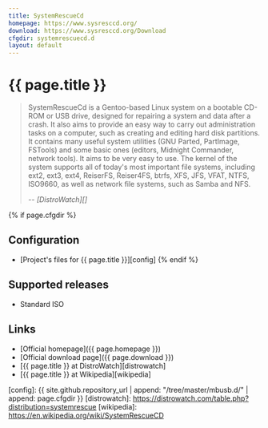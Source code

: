 ```yaml
---
title: SystemRescueCd
homepage: https://www.sysresccd.org/
download: https://www.sysresccd.org/Download
cfgdir: systemrescuecd.d
layout: default
---
```


# {{ page.title }}

> SystemRescueCd is a Gentoo-based Linux system on a bootable CD-ROM or USB
> drive, designed for repairing a system and data after a crash. It also aims to
> provide an easy way to carry out administration tasks on a computer, such as
> creating and editing hard disk partitions. It contains many useful system
> utilities (GNU Parted, PartImage, FSTools) and some basic ones (editors,
> Midnight Commander, network tools). It aims to be very easy to use. The kernel
> of the system supports all of today's most important file systems, including
> ext2, ext3, ext4, ReiserFS, Reiser4FS, btrfs, XFS, JFS, VFAT, NTFS, ISO9660,
> as well as network file systems, such as Samba and NFS.
>
> -- <cite markdown="1">[DistroWatch][]</cite>


{% if page.cfgdir %}
## Configuration

- [Project's files for {{ page.title }}][config]
{% endif %}


## Supported releases

- Standard ISO


## Links

- [Official homepage]({{ page.homepage }})
- [Official download page]({{ page.download }})
- [{{ page.title }} at DistroWatch][distrowatch]
- [{{ page.title }} at Wikipedia][wikipedia]


[config]: {{ site.github.repository_url | append: "/tree/master/mbusb.d/" | append: page.cfgdir }}
[distrowatch]: https://distrowatch.com/table.php?distribution=systemrescue
[wikipedia]: https://en.wikipedia.org/wiki/SystemRescueCD

